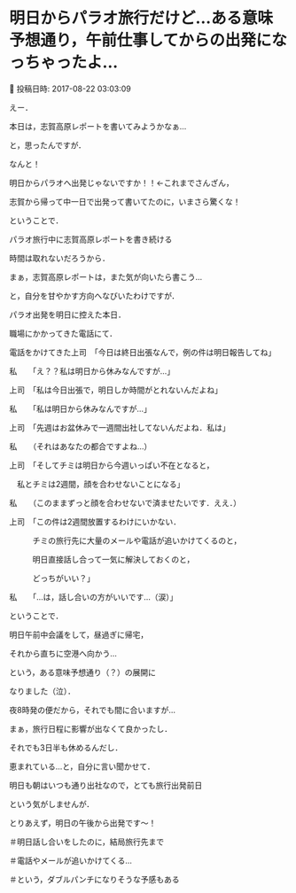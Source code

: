 # 明日からパラオ旅行だけど…ある意味予想通り，午前仕事してからの出発になっちゃったよ…

📅 投稿日時: 2017-08-22 03:03:09

えー．


本日は，志賀高原レポートを書いてみようかなぁ…


と，思ったんですが．





なんと！


明日からパラオへ出発じゃないですか！！←これまでさんざん，


志賀から帰って中一日で出発って書いてたのに，いまさら驚くな！





ということで．


パラオ旅行中に志賀高原レポートを書き続ける


時間は取れないだろうから．


まぁ，志賀高原レポートは，また気が向いたら書こう…


と，自分を甘やかす方向へなびいたわけですが．





パラオ出発を明日に控えた本日．


職場にかかってきた電話にて．





電話をかけてきた上司　「今日は終日出張なんで，例の件は明日報告してね」





私　　「え？？私は明日から休みなんですが…」





上司　「私は今日出張で，明日しか時間がとれないんだよね」





私　　「私は明日から休みなんですが…」





上司　「先週はお盆休みで一週間出社してないんだよね．私は」





私　　（それはあなたの都合ですよね…）





上司　「そしてチミは明日から今週いっぱい不在となると，


　私とチミは2週間，顔を合わせないことになる」





私　　（このままずっと顔を合わせないで済ませたいです．ええ．）





上司　「この件は2週間放置するわけにいかない．


　　　チミの旅行先に大量のメールや電話が追いかけてくるのと，


　　　明日直接話し合って一気に解決しておくのと，


　　　どっちがいい？」





私　　「…は，話し合いの方がいいです…（涙）」





ということで．


明日午前中会議をして，昼過ぎに帰宅，


それから直ちに空港へ向かう…


という，ある意味予想通り（？）の展開に


なりました（泣）．


夜8時発の便だから，それでも間に合いますが…





まぁ，旅行日程に影響が出なくて良かったし．


それでも3日半も休めるんだし．


恵まれている…と，自分に言い聞かせて．





明日も朝はいつも通り出社なので，とても旅行出発前日


という気がしませんが．


とりあえず，明日の午後から出発です～！





＃明日話し合いをしたのに，結局旅行先まで


＃電話やメールが追いかけてくる…


＃という，ダブルパンチになりそうな予感もある
